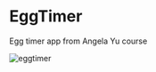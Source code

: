 # EggTimer
Egg timer app from Angela Yu course

![eggtimer](https://github.com/Hesoyam07/EggTimer/assets/140389449/e57096f3-73e5-4289-a005-97b6b6a0647d)
